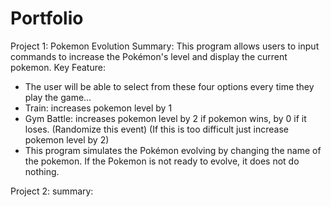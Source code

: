 # Portfolio


Project 1: Pokemon Evolution
Summary: This program allows users to input commands to increase the Pokémon's level and display the current pokemon. 
Key Feature:
- The user will be able to select from these four options every time they play the game...
- Train: increases pokemon level by 1
- Gym Battle: increases pokemon level by 2 if pokemon wins, by 0 if it loses. (Randomize this event) (If this is too difficult just increase pokemon level by 2)
- This program simulates the Pokémon evolving by changing the name of the pokemon. If the Pokemon is not ready to evolve, it does not do nothing.

  
Project 2:
summary: 
